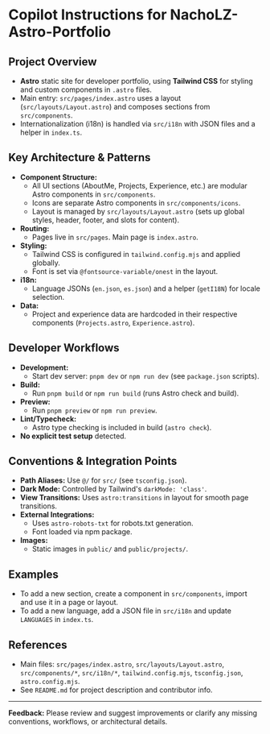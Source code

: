 # Copilot Instructions for NachoLZ-Astro-Portfolio

## Project Overview
- **Astro** static site for developer portfolio, using **Tailwind CSS** for styling and custom components in `.astro` files.
- Main entry: `src/pages/index.astro` uses a layout (`src/layouts/Layout.astro`) and composes sections from `src/components`.
- Internationalization (i18n) is handled via `src/i18n` with JSON files and a helper in `index.ts`.

## Key Architecture & Patterns
- **Component Structure:**
  - All UI sections (AboutMe, Projects, Experience, etc.) are modular Astro components in `src/components`.
  - Icons are separate Astro components in `src/components/icons`.
  - Layout is managed by `src/layouts/Layout.astro` (sets up global styles, header, footer, and slots for content).
- **Routing:**
  - Pages live in `src/pages`. Main page is `index.astro`.
- **Styling:**
  - Tailwind CSS is configured in `tailwind.config.mjs` and applied globally.
  - Font is set via `@fontsource-variable/onest` in the layout.
- **i18n:**
  - Language JSONs (`en.json`, `es.json`) and a helper (`getI18N`) for locale selection.
- **Data:**
  - Project and experience data are hardcoded in their respective components (`Projects.astro`, `Experience.astro`).

## Developer Workflows
- **Development:**
  - Start dev server: `pnpm dev` or `npm run dev` (see `package.json` scripts).
- **Build:**
  - Run `pnpm build` or `npm run build` (runs Astro check and build).
- **Preview:**
  - Run `pnpm preview` or `npm run preview`.
- **Lint/Typecheck:**
  - Astro type checking is included in build (`astro check`).
- **No explicit test setup** detected.

## Conventions & Integration Points
- **Path Aliases:** Use `@/` for `src/` (see `tsconfig.json`).
- **Dark Mode:** Controlled by Tailwind's `darkMode: 'class'`.
- **View Transitions:** Uses `astro:transitions` in layout for smooth page transitions.
- **External Integrations:**
  - Uses `astro-robots-txt` for robots.txt generation.
  - Font loaded via npm package.
- **Images:**
  - Static images in `public/` and `public/projects/`.

## Examples
- To add a new section, create a component in `src/components`, import and use it in a page or layout.
- To add a new language, add a JSON file in `src/i18n` and update `LANGUAGES` in `index.ts`.

## References
- Main files: `src/pages/index.astro`, `src/layouts/Layout.astro`, `src/components/*`, `src/i18n/*`, `tailwind.config.mjs`, `tsconfig.json`, `astro.config.mjs`.
- See `README.md` for project description and contributor info.

---
**Feedback:** Please review and suggest improvements or clarify any missing conventions, workflows, or architectural details.

